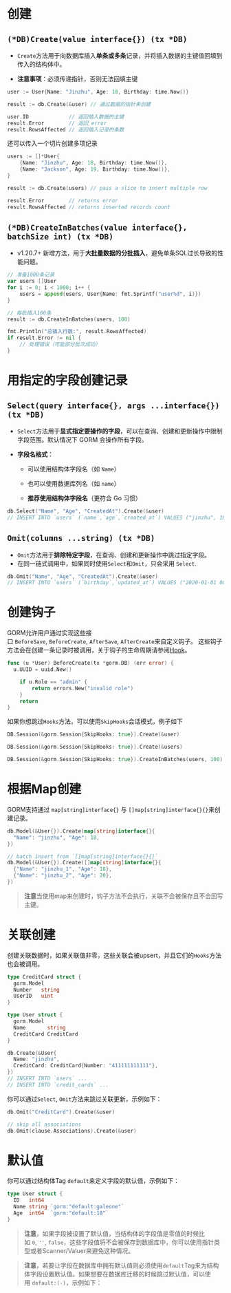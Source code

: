 # 创建

##  `(*DB)Create(value interface{}) (tx *DB)`

- `Create`方法用于向数据库插入​**​单条或多条​**​记录，并将插入数据的主键值回填到传入的结构体中。

- **注意事项**：必须传递指针，否则无法回填主键

```go
user := User{Name: "Jinzhu", Age: 18, Birthday: time.Now()}

result := db.Create(&user) // 通过数据的指针来创建

user.ID             // 返回插入数据的主键
result.Error        // 返回 error
result.RowsAffected // 返回插入记录的条数
```

还可以传入一个切片创建多项纪录

```go
users := []*User{
    {Name: "Jinzhu", Age: 18, Birthday: time.Now()},
    {Name: "Jackson", Age: 19, Birthday: time.Now()},
}

result := db.Create(users) // pass a slice to insert multiple row

result.Error        // returns error
result.RowsAffected // returns inserted records count
```
## `(*DB)CreateInBatches(value interface{}, batchSize int) (tx *DB)`

-  v1.20.7+ 新增方法，用于​**​大批量数据的分批插入​**​，避免单条SQL过长导致的性能问题。

```go
// 准备1000条记录
var users []User
for i := 0; i < 1000; i++ {
    users = append(users, User{Name: fmt.Sprintf("user%d", i)})
}

// 每批插入100条
result := db.CreateInBatches(users, 100)

fmt.Println("总插入行数:", result.RowsAffected)
if result.Error != nil {
    // 处理错误（可能部分批次成功）
}
```
# 用指定的字段创建记录

## `Select(query interface{}, args ...interface{}) (tx *DB)`

- `Select`方法用于​**​显式指定要操作的字段​**​，可以在查询、创建和更新操作中限制字段范围。默认情况下 GORM 会操作所有字段。

- ​**​字段名格式​**​：

    - 可以使用结构体字段名（如 `Name`）
    
    - 也可以使用数据库列名（如 `name`）
    
    - ​**​推荐使用结构体字段名​**​（更符合 Go 习惯）

```go
db.Select("Name", "Age", "CreatedAt").Create(&user)  
// INSERT INTO `users` (`name`,`age`,`created_at`) VALUES ("jinzhu", 18, "2020-07-04 11:05:21.775")
```

## `Omit(columns ...string) (tx *DB)`

- `Omit`方法用于​**​排除特定字段​**​，在查询、创建和更新操作中跳过指定字段。
- 在同一链式调用中，如果同时使用`Select`和`Omit`，只会采用 `Select`.

```go
db.Omit("Name", "Age", "CreatedAt").Create(&user)  
// INSERT INTO `users` (`birthday`,`updated_at`) VALUES ("2020-01-01 00:00:00.000", "2020-07-04 11:05:21.775")
```
# 创建钩子

GORM允许用户通过实现这些接口 `BeforeSave`, `BeforeCreate`, `AfterSave`, `AfterCreate`来自定义钩子。 这些钩子方法会在创建一条记录时被调用，关于钩子的生命周期请参阅[Hook](../配置/Hook.md)。

```go
func (u *User) BeforeCreate(tx *gorm.DB) (err error) {
  u.UUID = uuid.New()

    if u.Role == "admin" {
        return errors.New("invalid role")
    }
    return
}
```

如果你想跳过`Hooks`方法，可以使用`SkipHooks`会话模式，例子如下

```go
DB.Session(&gorm.Session{SkipHooks: true}).Create(&user)

DB.Session(&gorm.Session{SkipHooks: true}).Create(&users)

DB.Session(&gorm.Session{SkipHooks: true}).CreateInBatches(users, 100)

```
# 根据Map创建

GORM支持通过 `map[string]interface{}` 与 `[]map[string]interface{}{}`来创建记录。

```go
db.Model(&User{}).Create(map[string]interface{}{
  "Name": "jinzhu", "Age": 18,
})

// batch insert from `[]map[string]interface{}{}`
db.Model(&User{}).Create([]map[string]interface{}{
  {"Name": "jinzhu_1", "Age": 18},
  {"Name": "jinzhu_2", "Age": 20},
})
```

> **注意**当使用map来创建时，钩子方法不会执行，关联不会被保存且不会回写主键。
# 关联创建

创建关联数据时，如果关联值非零，这些关联会被upsert，并且它们的`Hooks`方法也会被调用。

```go
type CreditCard struct {
  gorm.Model
  Number   string
  UserID   uint
}

type User struct {
  gorm.Model
  Name       string
  CreditCard CreditCard
}

db.Create(&User{
  Name: "jinzhu",
  CreditCard: CreditCard{Number: "411111111111"},
})
// INSERT INTO `users` ...
// INSERT INTO `credit_cards` ...
```

你可以通过`Select`, `Omit`方法来跳过关联更新，示例如下：

```go
db.Omit("CreditCard").Create(&user)

// skip all associations
db.Omit(clause.Associations).Create(&user)

```
# 默认值

你可以通过结构体Tag `default`来定义字段的默认值，示例如下：

```go
type User struct {
  ID   int64
  Name string `gorm:"default:galeone"`
  Age  int64  `gorm:"default:18"`
}
```

> **注意**，如果字段被设置了默认值，当结构体的字段值是零值的时候比如 `0`, `''`, `false`，这些字段值将不会被保存到数据库中，你可以使用指针类型或者Scanner/Valuer来避免这种情况。


>**注意**，若要让字段在数据库中拥有默认值则必须使用`default`Tag来为结构体字段设置默认值。如果想要在数据库迁移的时候跳过默认值，可以使用 `default:(-)`，示例如下：